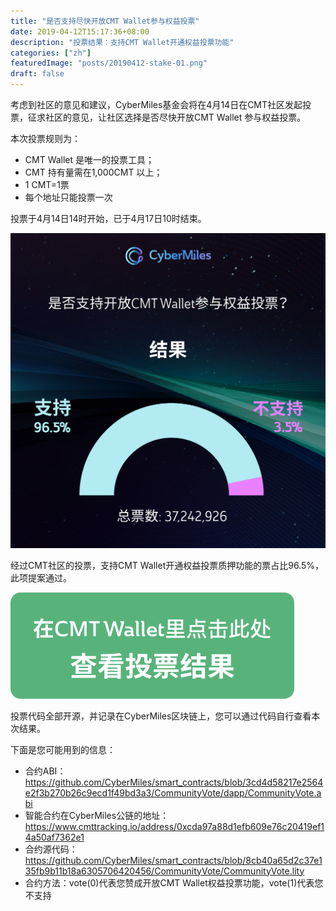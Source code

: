 ```yaml
---
title: "是否支持尽快开放CMT Wallet参与权益投票"
date: 2019-04-12T15:17:36+08:00
description: "投票结果：支持CMT Wallet开通权益投票功能"
categories: ["zh"]
featuredImage: "posts/20190412-stake-01.png"
draft: false
---
```


考虑到社区的意见和建议，CyberMiles基金会将在4月14日在CMT社区发起投票，征求社区的意见，让社区选择是否尽快开放CMT Wallet 参与权益投票。

本次投票规则为：

* CMT Wallet 是唯一的投票工具；
* CMT 持有量需在1,000CMT 以上；
* 1 CMT=1票
* 每个地址只能投票一次


投票于4月14日14时开始，已于4月17日10时结束。

![](posts/20190412-stake-04.png)

经过CMT社区的投票，支持CMT Wallet开通权益投票质押功能的票占比96.5%，此项提案通过。

[![](/posts/20190417-button-04.png)](http://cmtvote.codeislaw.co/vote.html?contract=0xcda97a88d1efb609e76c20419ef14a50af7362e1)

投票代码全部开源，并记录在CyberMiles区块链上，您可以通过代码自行查看本次结果。

下面是您可能用到的信息：

* 合约ABI：<https://github.com/CyberMiles/smart_contracts/blob/3cd4d58217e2564e2f3b270b26c9ecd1f49bd3a3/CommunityVote/dapp/CommunityVote.abi>
* 智能合约在CyberMiles公链的地址：<https://www.cmttracking.io/address/0xcda97a88d1efb609e76c20419ef14a50af7362e1>
* 合约源代码：<https://github.com/CyberMiles/smart_contracts/blob/8cb40a65d2c37e135fb9b11b18a6305706420456/CommunityVote/CommunityVote.lity>
* 合约方法：vote(0)代表您赞成开放CMT Wallet权益投票功能，vote(1)代表您不支持


